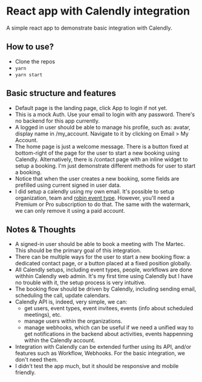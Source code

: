 # React app with Calendly integration
A simple react app to demonstrate basic integration with Calendly.

## How to use?
- Clone the repos
- `yarn`
- `yarn start`

## Basic structure and features
- Default page is the landing page, click App to login if not yet.
- This is a mock Auth. Use your email to login with any password. There's no backend for this app currently.
- A logged in user should be able to manage his profile, such as: avatar, display name in /my_account. Navigate to it by clicking on Email > My Account.
- The home page is just a welcome message. There is a button fixed at bottom-right of the page for the user to start a new booking using Calendly. Alternatively, there is /contact page with an inline widget to setup a booking. I'm just demonstrate different methods for user to start a booking.
- Notice that when the user creates a new booking, some fields are prefilled using current signed in user data.
- I did setup a calendly using my own email. It's possible to setup organization, team and [robin event type](https://help.calendly.com/hc/en-us/articles/223146327-Distribute-events-round-robin-to-team-members#distribute-events-round-robin-to-team-members-0-0). However, you'll need a Premium or Pro subscription to do that. The same with the watermark, we can only remove it using a paid account.

## Notes & Thoughts
- A signed-in user should be able to book a meeting with The Martec. This should be the primary goal of this integration.
- There can be multiple ways for the user to start a new booking flow: a dedicated contact page, or a button placed at a fixed position globally.
- All Calendly setups, including event types, people, workflows are done withhin Calendly web admin. It's my first time using Calendly but I have no trouble with it, the setup process is very intuitive.
- The booking flow should be driven by Calendly, including sending email, scheduling the call, update calendars.
- Calendly API is, indeed, very simple, we can:
  - get users, event types, event invitees, events (info about scheduled meetings), etc.
  - manage users within the organizations.
  - manage webhooks, which can be useful if we need a unified way to get notifications in the backend about activities, events happenning within the Calendly account.
- Integration with Calendly can be extended further using its API, and/or features such as Workflow, Webhooks. For the basic integration, we don't need them.
- I didn't test the app much, but it should be responsive and mobile friendly.